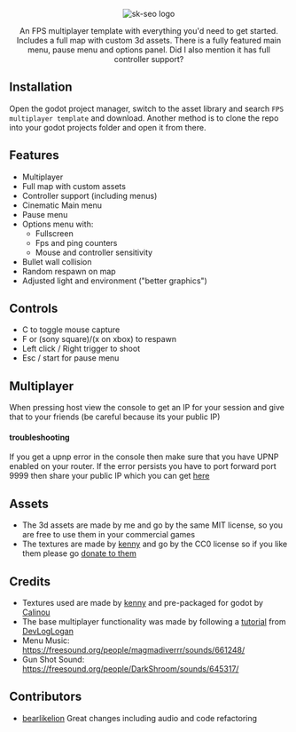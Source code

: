 <p align="center">
  <img src="https://github.com/user-attachments/assets/38561c4c-d22c-4d7d-9dc2-8fd8de6a8f66" alt="sk-seo logo" />
</p>

<p align="center">
An FPS multiplayer template with everything you'd need to get started. Includes a full map with custom 3d assets.
There is a fully featured main menu, pause menu and options panel. Did I also mention it has full controller support?
</p>

## Installation
  Open the godot project manager, switch to the asset library and search ``FPS multiplayer template`` and download. Another method is to clone the repo into your godot projects folder and open it from there.

## Features
- Multiplayer
- Full map with custom assets
- Controller support (including menus)
- Cinematic Main menu
- Pause menu
- Options menu with:
  - Fullscreen
  - Fps and ping counters
  - Mouse and controller sensitivity
- Bullet wall collision
- Random respawn on map
- Adjusted light and environment ("better graphics")

## Controls
  - C to toggle mouse capture
  - F or (sony square)/(x on xbox) to respawn
  - Left click / Right trigger to shoot
  - Esc / start for pause menu

## Multiplayer
When pressing host view the console to get an IP for your session and give that to your friends (be careful because its your public IP)

#### troubleshooting
If you get a upnp error in the console then make sure that you have UPNP enabled on your router. If the error persists you have to port forward port 9999 then share your public IP which you can get [here](https://api.ipify.org/)
 
## Assets
- The 3d assets are made by me and go by the same MIT license, so you are free to use them in your commercial games
- The textures are made by [kenny](https://kenney.itch.io/) and go by the CC0 license so if you like them please go [donate to them](https://kenney.itch.io/kenney-donation)

## Credits
- Textures used are made by [kenny](https://kenney.itch.io/) and pre-packaged for godot by [Calinou](https://godotengine.org/asset-library/asset?user=Calinou)
- The base multiplayer functionality was made by following a [tutorial](https://www.youtube.com/watch?v=n8D3vEx7NAE) from [DevLogLogan](https://www.youtube.com/@DevLogLogan)
- Menu Music: https://freesound.org/people/magmadiverrr/sounds/661248/
- Gun Shot Sound: https://freesound.org/people/DarkShroom/sounds/645317/

## Contributors
- [bearlikelion](https://github.com/bearlikelion) Great changes including audio and code refactoring
